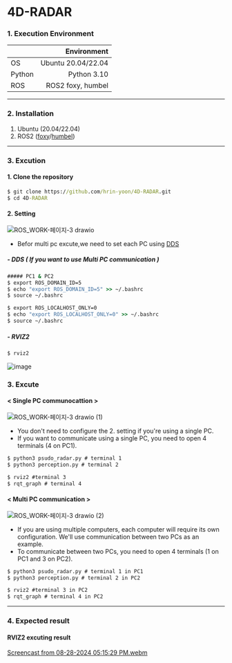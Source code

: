 # 4D-RADAR 

### 1. Execution Environment

|    |Environment   |
|----|-------:|
|OS|Ubuntu 20.04/22.04|
|Python|Python 3.10|
|ROS|ROS2 foxy, humbel|

------------------
### 2. Installation

1. Ubuntu (20.04/22.04)
2. ROS2 ([foxy](https://docs.ros.org/en/foxy/Installation.html)/[humbel](https://docs.ros.org/en/humble/index.html))

------------------
### 3. Excution

#### 1. Clone the repository
```cmd
$ git clone https://github.com/hrin-yoon/4D-RADAR.git
$ cd 4D-RADAR
```

#### 2. Setting
![ROS_WORK-페이지-3 drawio](https://github.com/user-attachments/assets/34242393-fef3-4942-9b05-470116246363)
- Befor multi pc excute,we need to set each PC using [DDS](https://ko.wikipedia.org/wiki/%EB%8D%B0%EC%9D%B4%ED%84%B0_%EB%B6%84%EC%82%B0_%EC%84%9C%EB%B9%84%EC%8A%A4)

##### -  DDS ( If you want to use Multi PC communication )
```cmd
##### PC1 & PC2 
$ export ROS_DOMAIN_ID=5
$ echo "export ROS_DOMAIN_ID=5" >> ~/.bashrc 
$ source ~/.bashrc

$ export ROS_LOCALHOST_ONLY=0
$ echo "export ROS_LOCALHOST_ONLY=0" >> ~/.bashrc 
$ source ~/.bashrc
```
##### -  RVIZ2
```cmd
$ rviz2
```
![image](https://github.com/user-attachments/assets/c146e471-18e2-42e5-b0ca-16483f0e195c)

### 3. Excute 
#### < Single PC communocattion >
![ROS_WORK-페이지-3 drawio (1)](https://github.com/user-attachments/assets/3f5c8a70-8e20-4a1a-ab6c-f7bb8b62d6cb)
-  You don't need to configure the 2. setting if you're using a single PC.
-  If you want to communicate using a single PC, you need to open 4 terminals (4 on PC1).

```cmd
$ python3 psudo_radar.py # terminal 1
$ python3 perception.py # terminal 2

$ rviz2 #terminal 3
$ rqt_graph # terminal 4
```
#### < Multi PC communication >
![ROS_WORK-페이지-3 drawio (2)](https://github.com/user-attachments/assets/5bd20ddc-1462-4bb9-96b6-b0193032868d)
- If you are using multiple computers, each computer will require its own configuration. We'll use communication between two PCs as an example.
- To communicate between two PCs, you need to open 4 terminals (1 on PC1 and 3 on PC2).
  
```cmd
$ python3 psudo_radar.py # terminal 1 in PC1
$ python3 perception.py # terminal 2 in PC2

$ rviz2 #terminal 3 in PC2
$ rqt_graph # terminal 4 in PC2
```
------------------
### 4. Expected result

#### RVIZ2 excuting result
[Screencast from 08-28-2024 05:15:29 PM.webm](https://github.com/user-attachments/assets/9b76decd-96f8-4641-a394-12305c022ce0)
